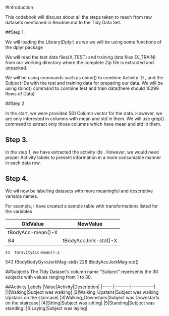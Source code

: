 #Introduction

This codebook will discuss about all the steps taken to reach from raw datasets mentioned in Readme.md to the Tidy Data Set.


##Step 1.

We will loading the Library(Dplyr) as we we will be using some functions of the dplyr package

We will read the test data files(X_TEST) and training data files (X_TRAIN) from our working directory where the complete Zip file is extracted and unpacked.

We will be using commands such as cbind() to combine Activity ID , and the Subject IDs with the test and training data for preparing our data. We will be using rbind() command to combine test and train data(there should 10299 Rows of Data)

##Step 2.

In the start, we were provided 561 Column vector for the data. However, we are only interested in columns with mean and std in them. We will use grep() command to extract only those columns which have mean and std in them. 

## Step 3.

In the step 1, we have extracted the activity ids . However, we would need proper Activity labels to present information in a more consumable manner in each data row.

## Step 4.

We wil now be labelling datasets with more meaningful and descriptive variable names.

For example, I have created a sample table with transformations listed for the variables

|OldValue|NewValue|
|--------|--------|
|tBodyAcc-mean()-X|
84|tBodyAccJerk-std()-X|
	43	tGravityAcc-mean()-Z
543	fBodyBodyGyroJerkMag-std()
228 tBodyAccJerkMag-std()





##Subjects
The Tidy Dataset's column name "Subject" represents the 30 subjects with values ranging from 1 to 30. 

##Activity Labels
|Value|Activity|Description|
|-----|--------|-----------|
|1|Walking|Subject was walking|
|2|Walking_Upstairs|Subject was walking Upstairs on the staircase|
|3|Walking_Downstairs|Subject was Downstarts on the staircase|
|4|Sitting|Subject was sitting|
|5|Standing|Subject was standing|
|6|Laying|Subject was laying|
